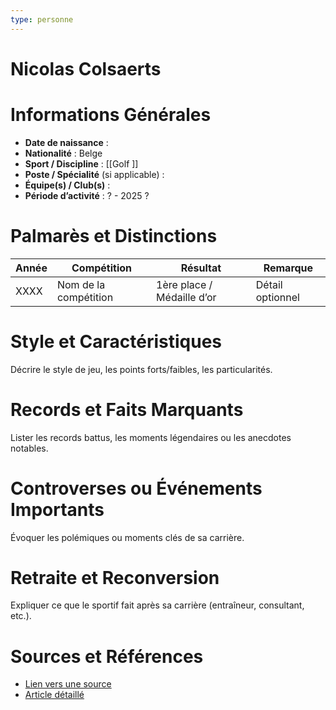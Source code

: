 ```yaml
---
type: personne
---
```


# Nicolas Colsaerts

# Informations Générales
- **Date de naissance** :  
- **Nationalité** :  Belge
- **Sport / Discipline** : [[Golf ]]
- **Poste / Spécialité** (si applicable) :  
- **Équipe(s) / Club(s)** :  
- **Période d’activité** :  ? - 2025 ? 

# Palmarès et Distinctions
| Année | Compétition           | Résultat                   | Remarque         |
| ----- | --------------------- | -------------------------- | ---------------- |
| XXXX  | Nom de la compétition | 1ère place / Médaille d’or | Détail optionnel |

# Style et Caractéristiques
Décrire le style de jeu, les points forts/faibles, les particularités.

# Records et Faits Marquants
Lister les records battus, les moments légendaires ou les anecdotes notables.

# Controverses ou Événements Importants
Évoquer les polémiques ou moments clés de sa carrière.

# Retraite et Reconversion
Expliquer ce que le sportif fait après sa carrière (entraîneur, consultant, etc.).

# Sources et Références
- [Lien vers une source](#)
- [Article détaillé](#)
